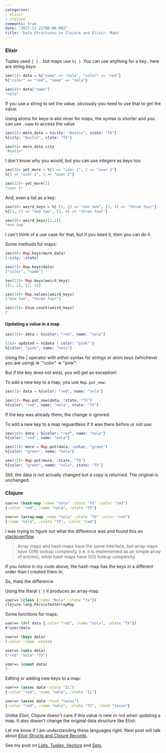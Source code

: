 ```yaml
---
categories:
- elixir
- clojure
comments: true
date: "2017-12-21T00:00:00Z"
title: 'Data Structures in Clojure and Elixir: Maps'
---
```


### Elixir

Tuples used `{ }` .. but maps use `%{ }`. You can use anything for a key..  here are string keys:

```elixir
iex(1)> data = %{"name" => "nola", "color" => "red"}
%{"color" => "red", "name" => "nola"}

iex(4)> data["name"]
"nola"
```

If you use a string to set the value, obviously you need to use that to get the value.

Using atoms for keys is alot nicer for maps, the syntax is shorter and you can use  `.name` to access the value

```elixir
iex(2)> more_data = %{city: "Austin", state: "TX"}
%{city: "Austin", state: "TX"}

iex(5)> more_data.city
"Austin"
```

I don't know why you would, but you can use integers as keys too: 

```elixir
iex(3)> yet_more = %{1 => "user 1", 2 => "user 2"}
%{1 => "user 1", 2 => "user 2"}

iex(12)> yet_more[1]
"user 1"
```

And, even a list as a key:  

```elixir
iex(8)> weird_keys = %{ [1, 2] => "one two", [3, 4] => "three four"}
%{[1, 2] => "one two", [3, 4] => "three four"}

iex(9)> weird_keys[[1,2]]
"one two"
```

I can't think of a use case for that, but if you need it, then you can do it.

Some methods for maps: 

```elixir
iex(6)> Map.keys(more_data)
[:city, :state]

iex(7)> Map.keys(data)
["color", "name"]

iex(13)> Map.keys(weird_keys)
[[1, 2], [3, 4]]

iex(14)> Map.values(weird_keys)
["one two", "three four"]

iex(25)> Enum.count(weird_keys)
2
```

#### Updating a value in a map

```elixir
iex(15)> data = %{color: "red", name: "nola"}

(16)> updated = %{data | color: "pink" }
%{color: "pink", name: "nola"}
```

Using the | operator with either syntax for strings or atom keys (whichever you are using) ie  `"color" => "pink"'. 

But if the key does not exist, you will get an exception!


To add a new key to a map, you use `Map.put_new`: 

```elixir
iex(1)> data = %{color: "red", name: "nola"}

iex(2)> Map.put_new(data, :state, "TX")
%{color: "red", name: "nola", state: "TX"}
```
If the key was already there, the change is ignored.

To add a new key to a map reguardless if it was there before or not use: 

```elixir
iex(10)> data = %{color: "red", name: "nola"}
%{color: "red", name: "nola"}

iex(11)> more = Map.put(data, :color, "green")
%{color: "green", name: "nola"}

iex(12)> Map.put(more, :state, "TX") 
%{color: "green", name: "nola", state: "TX"}
```


Still, the data is not actually changed but a copy is returned. The original is unchanged.


### Clojure

```clojure
user=> (hash-map :name "nola" :state "TX" :color "red")
{:color "red", :name "nola", :state "TX"}

user=> (array-map :name "nola" :state "TX" :color "red")
{:name "nola", :state "TX", :color "red"}
```

I was trying to figure out what the difference was and found this on [stackoverflow](https://stackoverflow.com/questions/26050540/what-is-the-difference-between-the-hash-map-and-array-map-in-clojure)

<blockquote>
    Array maps and hash maps have the same interface, but array maps have O(N) lookup complexity (i.e. it is implemented as an simple array of entries), while hash maps have O(1) lookup complexity.
</blockquote>

If you notice in my code above, the hash-map has the keys in a different order than I created them in.

So, thats the difference. 

Using the literal `{ }` it produces an array-map. 


```clojure
user=> (class {:name "Nola" :state "tx"})
clojure.lang.PersistentArrayMap
```

Some functions for maps: 

```clojure
user=> (def data {:color "red", :name "nola", :state "TX"})
#'user/data

user=> (keys data)
(:color :name :state)

user=> (vals data)
("red" "nola" "TX")

user=> (count data)
3
```

Editing or adding new keys to a map:

```clojure
user=> (assoc data :state "IL")
{:color "red", :name "nola", :state "IL"}

user=> (assoc data :food "tacos")
{:color "red", :name "nola", :state "TX", :food "tacos"}
```

Unlike Elixir, Clojure doesn't care if this value is new or not when updating a map. It also doesn't change the original data structure like Elixir.

Let me know if I am understanding these languages right. Next post will talk about [Elixir Structs and Clojure Records](/2017/12/26/data-structures-in-clojure-and-elixir-structs-records/).

See my post on [Lists, Tuples, Vectors](/2017/12/13/data-structures-in-clojure-and-elixir-lists-tuples-vectors/) and [Sets](/2017/12/17/data-structures-in-clojure-and-elixir-sets/).